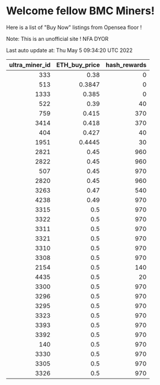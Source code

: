# Welcome fellow BMC Miners!
Here is a list of "Buy Now" listings from Opensea floor !

Note: This is an unofficial site ! NFA DYOR


Last auto update at: Thu May  5 09:34:20 UTC 2022


|   ultra_miner_id |   ETH_buy_price |   hash_rewards |
|-----------------:|----------------:|---------------:|
|              333 |          0.38   |              0 |
|              513 |          0.3847 |              0 |
|             1333 |          0.385  |              0 |
|              522 |          0.39   |             40 |
|              759 |          0.415  |            370 |
|             3414 |          0.418  |            370 |
|              404 |          0.427  |             40 |
|             1951 |          0.4445 |             30 |
|             2821 |          0.45   |            960 |
|             2822 |          0.45   |            960 |
|              507 |          0.45   |            970 |
|             2820 |          0.45   |            960 |
|             3263 |          0.47   |            540 |
|             4238 |          0.49   |            970 |
|             3315 |          0.5    |            970 |
|             3322 |          0.5    |            970 |
|             3311 |          0.5    |            970 |
|             3321 |          0.5    |            970 |
|             3310 |          0.5    |            970 |
|             3308 |          0.5    |            970 |
|             2154 |          0.5    |            140 |
|             4435 |          0.5    |             20 |
|             3300 |          0.5    |            970 |
|             3296 |          0.5    |            970 |
|             3295 |          0.5    |            970 |
|             3323 |          0.5    |            970 |
|             3393 |          0.5    |            970 |
|             3392 |          0.5    |            970 |
|              140 |          0.5    |            970 |
|             3330 |          0.5    |            970 |
|             3305 |          0.5    |            970 |
|             3326 |          0.5    |            970 |